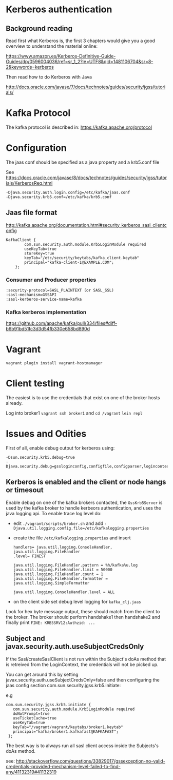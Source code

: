 # Kerberos authentication



## Background reading


Read first what Kerberos is, the first 3 chapters would give you a good overview to understand
the material online:

https://www.amazon.es/Kerberos-Definitive-Guide-Guides/dp/0596004036/ref=sr_1_2?ie=UTF8&qid=1481106704&sr=8-2&keywords=kerberos

Then read how to do Kerberos with Java

http://docs.oracle.com/javase/7/docs/technotes/guides/security/jgss/tutorials/


# Kafka Protocol

The kafka protocol is described in: https://kafka.apache.org/protocol


# Configuration

The jaas conf should be specified as a java property and a krb5.conf file

See https://docs.oracle.com/javase/8/docs/technotes/guides/security/jgss/tutorials/KerberosReq.html

```
-Djava.security.auth.login.config=/etc/kafka/jaas.conf
-Djava.security.krb5.conf=/etc/kafka/krb5.conf
```


## Jaas file format

http://kafka.apache.org/documentation.html#security_kerberos_sasl_clientconfig

```
KafkaClient {
        com.sun.security.auth.module.Krb5LoginModule required
        useKeyTab=true
        storeKey=true
        keyTab="/etc/security/keytabs/kafka_client.keytab"
        principal="kafka-client-1@EXAMPLE.COM";
    };
```


### Consumer and Producer properties

```
:security-protocol=SASL_PLAINTEXT (or SASL_SSL)
:sasl-mechanism=GSSAPI
:sasl-kerberos-service-name=kafka
```

### Kafka kerberos implementation

https://github.com/apache/kafka/pull/334/files#diff-b6b91bd51fc3d3d54fb330e658bd890d


# Vagrant


```vagrant plugin install vagrant-hostmanager```


# Client testing

The easiest is to use the credentials that exist on one of the broker hosts already.

Log into broker1 ```vagrant ssh broker1``` and ```cd /vagrant``` ```lein repl```


# Issues and Odities

First of all, enable debug output for kerberos using:

```
-Dsun.security.krb5.debug=true
-Djava.security.debug=gssloginconfig,configfile,configparser,logincontext
```

## Kerberos is enabled and the client or node hangs or timesout

Enable debug on one of the kafka brokers contacted, the ```GssKrb5Server``` is used by the kafka broker to handle kerbeors authentication,
and uses the java logging api. To enable trace log level do:

 *  edit ```./vagrant/scripts/broker.sh``` and add  ```-Djava.util.logging.config.file=/etc/kafkalogging.properties```
 *  create the file ```/etc/kafkalogging.properties``` and insert
    ```
    handlers= java.util.logging.ConsoleHandler, java.util.logging.FileHandler
    .level= FINEST

    java.util.logging.FileHandler.pattern = %h/kafka%u.log
    java.util.logging.FileHandler.limit = 50000
    java.util.logging.FileHandler.count = 1
    java.util.logging.FileHandler.formatter = java.util.logging.SimpleFormatter

    java.util.logging.ConsoleHandler.level = ALL
    ```

 * on the client side set debug level logging for ```kafka_clj.jaas```

Look for hex byte message output, these should match from the client to the broker.
The broker should perform handshake1 then handshake2 and finally print ```FINE: KRB5SRV12:Authzid: ... ```

## Subject and javax.security.auth.useSubjectCredsOnly

If the Sasl/createSaslClient is not run within the Subject's doAs method
that is retreived from the LoginContext, the credentials will not be picked up.

You can get around this by setting javax.security.auth.useSubjectCredsOnly=false and then
configuring the jaas config section com.sun.security.jgss.krb5.initiate:

e.g
```
com.sun.security.jgss.krb5.initiate {
   com.sun.security.auth.module.Krb5LoginModule required
   doNotPrompt=true
   useTicketCache=true
   useKeyTab=true
   keyTab="/vagrant/vagrant/keytabs/broker1.keytab"
   principal="kafka/broker1.kafkafast@KAFKAFAST";
 };
```

The best way is to always run all sasl client access inside the Subjects's doAs method.

see: http://stackoverflow.com/questions/33829017/gssexception-no-valid-credentials-provided-mechanism-level-failed-to-find-any/41132319#41132319